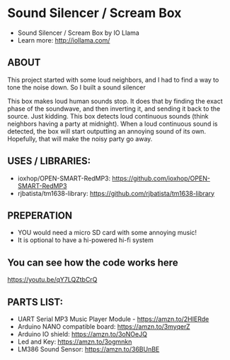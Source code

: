 # Sound Silencer / Scream Box

* Sound Silencer / Scream Box by IO Llama
* Learn more: http://iollama.com/
 
ABOUT
-----
This project started with some loud neighbors, and I had to find a way to tone the noise down. So I built a sound silencer

This box makes loud human sounds stop. It does that by finding the exact phase of the soundwave, and then inverting it, and sending it back to the source. Just kidding. This box detects loud continuous sounds (think neighbors having a party at midnight). When a loud continuous sound is detected, the box will start outputting an annoying sound of its own. Hopefully, that will make the noisy party go away.

USES / LIBRARIES:
----------------
* ioxhop/OPEN-SMART-RedMP3: https://github.com/ioxhop/OPEN-SMART-RedMP3
* rjbatista/tm1638-library: https://github.com/rjbatista/tm1638-library

PREPERATION
-----------
* YOU would need a micro SD card with some annoying music!
* It is optional to have a hi-powered hi-fi system

You can see how the code works here
-----------------------------------
https://youtu.be/qY7LQZtbCrQ

PARTS LIST:
----------
* UART Serial MP3 Music Player Module - https://amzn.to/2HIERde
* Arduino NANO compatible board: https://amzn.to/3myqerZ
* Arduino IO shield: https://amzn.to/3oNOeJQ
* Led and Key: https://amzn.to/3ogmnkn
* LM386 Sound Sensor: https://amzn.to/36BUnBE
